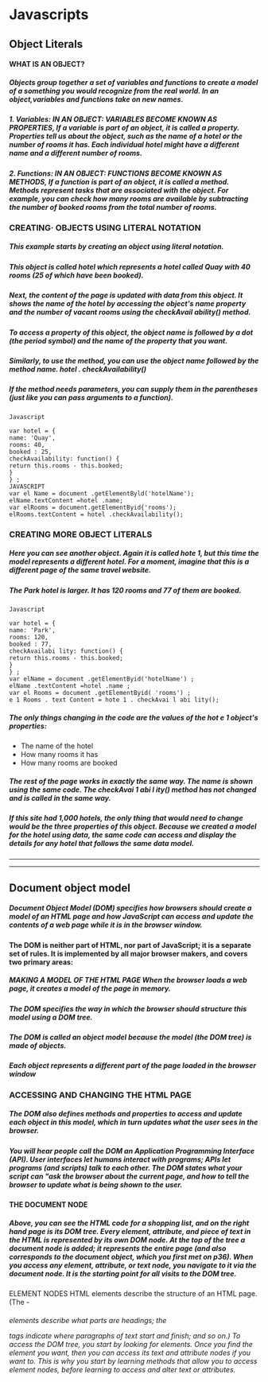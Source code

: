 # Javascripts 
## Object Literals
#### WHAT IS AN OBJECT?
##### Objects group together a set of variables and functions to create a model of a something you would recognize from the real world. In an object,variables and functions take on new names. 
##### 1. Variables: IN AN OBJECT: VARIABLES BECOME KNOWN AS PROPERTIES, If a variable is part of an object, it is called a property. Properties tell us about the object, such as the name of a hotel or the number of rooms it has. Each individual hotel might have a different name and a different number of rooms.
##### 2. Functions: IN AN OBJECT: FUNCTIONS BECOME KNOWN AS METHODS, If a function is part of an object, it is called a method. Methods represent tasks that are associated with the object. For example, you can check how many rooms are available by subtracting the number of booked rooms from the total number of rooms.

### CREATING· OBJECTS USING LITERAL NOTATION

##### This example starts by creating an object using literal notation.
##### This object is called hotel which represents a hotel called Quay with 40 rooms (25 of which have been booked).
##### Next, the content of the page is updated with data from this object. It shows the name of the hotel by accessing the object's name property and the number of vacant rooms using the checkAvail ability() method.

##### To access a property of this object, the object name is followed by a dot (the period symbol) and the name of the property that you want.

##### Similarly, to use the method, you can use the object name followed by the method name. hotel . checkAvailability()

##### If the method needs parameters, you can supply them in the parentheses (just like you can pass arguments to a function). 

```
Javascript

var hotel = {
name: 'Quay',
rooms: 40,
booked : 25,
checkAvailability: function() {
return this.rooms - this.booked;
}
} ;
JAVASCRIPT
var el Name = document .getElementByld('hotelName');
elName.textContent =hotel .name;
var elRooms = document.getElementByid{'rooms');
elRooms.textContent = hotel .checkAvailability();
```

### CREATING MORE OBJECT LITERALS

##### Here you can see another object. Again it is called hote 1, but this time the model represents a different hotel. For a moment, imagine that this is a different page of the same travel website.

##### The Park hotel is larger. It has 120 rooms and 77 of them are booked.

```
Javascript

var hotel = {
name: 'Park',
rooms: 120,
booked : 77,
checkAvailabi lity: function() {
return this.rooms - this.booked;
}
} ;
var elName = document .getElementByid('hotelName') ;
elName .textContent =hotel .name ;
var el Rooms = document .getElementByid( 'rooms') ;
e 1 Rooms . text Content = hote 1 . checkAvai l abi lity(); 
```

##### The only things changing in the code are the values of the hot e 1 object's properties:
* The name of the hotel
* How many rooms it has
* How many rooms are booked

##### The rest of the page works in exactly the same way. The name is shown using the same code. The checkAvai 1 abi l ity() method has not changed and is called in the same way.

##### If this site had 1,000 hotels, the only thing that would need to change would be the three properties of this object. Because we created a model for the hotel using data, the same code can access and display the details for any hotel that follows the same data model. 

_________________________________________________________________________________________________________________________________________

------------------------------------------------------------------------


## Document object model 

##### Document Object Model (DOM) specifies how browsers should create a model of an HTML page and how JavaScript can access and update the contents of a web page while it is in the browser window. 

#### The DOM is neither part of HTML, nor part of JavaScript; it is a separate set of rules. It is implemented by all major browser makers, and covers two primary areas: 
##### MAKING A MODEL OF THE HTML PAGE When the browser loads a web page, it creates a model of the page in memory.
##### The DOM specifies the way in which the browser should structure this model using a DOM tree.
##### The DOM is called an object model because the model (the DOM tree) is made of objects.
##### Each object represents a different part of the page loaded in the browser window

### ACCESSING AND CHANGING THE HTML PAGE
##### The DOM also defines methods and properties to access and update each object in this model, which in turn updates what the user sees in the browser.
##### You will hear people call the DOM an Application Programming Interface (API). User interfaces let humans interact with programs; APls let programs (and scripts) talk to each other. The DOM states what your script can "ask the browser about the current page, and how to tell the browser to update what is being shown to the user.

#### THE DOCUMENT NODE
##### Above, you can see the HTML code for a shopping list, and on the right hand page is its DOM tree. Every element, attribute, and piece of text in the HTML is represented by its own DOM node. At the top of the tree a document node is added; it represents the entire page (and also corresponds to the document object, which you first met on p36). When you access any element, attribute, or text node, you navigate to it via the document node. It is the starting point for all visits to the DOM tree. 

ELEMENT NODES
HTML elements describe the structure of an HTML
page. (The <h l > - <h6> elements describe what
parts are headings; the <p> tags indicate where
paragraphs of text start and finish; and so on.)
To access the DOM tree, you start by looking for
elements. Once you find the element you want, then
you can access its text and attribute nodes if you
want to. This is why you start by learning methods
that allow you to access element nodes, before
learning to access and alter text or attributes.